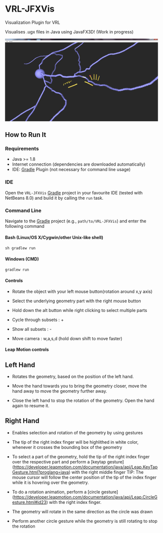 VRL-JFXVis
===========

Visualization Plugin for VRL

Visualises .ugx files in Java using JavaFX3D! (Work in progress)

![](/resources/img/sample.jpg)

## How to Run It

### Requirements

- Java >= 1.8
- Internet connection (dependencies are downloaded automatically)
- IDE: [Gradle](http://www.gradle.org/) Plugin (not necessary for command line usage)

### IDE

Open the `VRL-JFXVis` [Gradle](http://www.gradle.org/) project in your favourite IDE (tested with NetBeans 8.0) and build it
by calling the `run` task.

### Command Line

Navigate to the [Gradle](http://www.gradle.org/) project (e.g., `path/to/VRL-JFXVis`) and enter the following command

#### Bash (Linux/OS X/Cygwin/other Unix-like shell)

    sh gradlew run
    
#### Windows (CMD)

    gradlew run

#### Controls

- Rotate the object with your left mouse button(rotation around x,y axis)

- Select the underlying geometry part with the right mouse button

- Hold down the alt button while right clicking to select multiple parts

- Cycle through subsets : +

- Show all subsets : -

- Move camera : w,a,s,d (hold down shift to move faster)

#### Leap Motion controls

## Left Hand 

- Rotates the geometry, based on the position of the left hand.

- Move the hand towards you to bring the geometry closer, move the hand away to move the geometry further away.

- Close the left hand to stop the rotation of the geometry. Open the hand again to resume it.

## Right Hand

- Enables selection and rotation of the geometry by using gestures

- The tip of the right index finger will be highlithed in white color, whenever it crosses the bounding box of the geometry

- To select a part of the geometry, hold the tip of the right index finger over the respective part and perform a [keytap gesture] (https://developer.leapmotion.com/documentation/java/api/Leap.KeyTapGesture.html?proglang=java) with the right middle finger
  TIP: The mouse cursor will follow the center position of the tip of the index finger while it is hovering over the geometry.
 
- To do a rotation animation, perform a [circle gesture] (https://developer.leapmotion.com/documentation/java/api/Leap.CircleGesture.html#id23) with the right index finger.

- The geometry will rotate in the same direction as the circle was drawn

- Perform another circle gesture while the geometry is still rotating to stop the rotation